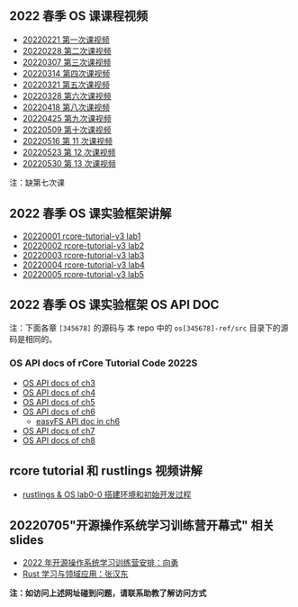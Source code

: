 

## 2022 春季 OS 课课程视频

- [20220221 第一次课视频](https://meeting.tencent.com/v2/cloud-record/share?id=5fcc9ef3-cb43-48f6-9d33-f75f640e8c38&from=3)
- [20220228 第二次课视频](https://meeting.tencent.com/v2/cloud-record/share?id=0c2a73ec-238a-453b-8f0f-aaadaeb55eca&from=3)
- [20220307 第三次课视频](https://meeting.tencent.com/v2/cloud-record/share?id=c21406cf-96f9-4df6-8cab-af4dbd798769&from=3)
- [20220314 第四次课视频](https://meeting.tencent.com/v2/cloud-record/share?id=5dae93b5-6f9d-40b9-86c3-f2c13670ecaf&from=3)
- [20220321 第五次课视频](https://meeting.tencent.com/v2/cloud-record/share?id=4e9dc00e-1c95-47b8-bd18-6a24fe2e3450&from=3)
- [20220328 第六次课视频](https://meeting.tencent.com/v2/cloud-record/share?id=a48d439c-c161-4a0a-bf75-70024d408526&from=3)
- [20220418 第八次课视频](https://meeting.tencent.com/v2/cloud-record/share?id=92b88816-805b-44f0-af5c-227654d5c5bd&from=3)
- [20220425 第九次课视频](https://meeting.tencent.com/v2/cloud-record/share?id=622c85a7-6549-4e1d-9ff1-6fb908107791&from=3)
- [20220509 第十次课视频](https://meeting.tencent.com/v2/cloud-record/share?id=26487a19-875a-457f-8a89-d0a3ca785915&from=3)
- [20220516 第 11 次课视频](https://meeting.tencent.com/v2/cloud-record/share?id=e45a7ab1-325a-44f1-904d-1bb661daa0dd&from=3)
- [20220523 第 12 次课视频](https://meeting.tencent.com/v2/cloud-record/share?id=5c2c8e4b-f9a0-4228-bb4d-b83c648057a0&from=3)
- [20220530 第 13 次课视频](https://meeting.tencent.com/v2/cloud-record/share?id=34309e7e-3835-4d3f-a056-eceec5598f66&from=3)

注：缺第七次课

## 2022 春季 OS 课实验框架讲解

- [20220001 rcore-tutorial-v3 lab1](https://cloud.tsinghua.edu.cn/f/9440395fad1a44b690f9/)
- [20220002 rcore-tutorial-v3 lab2](https://cloud.tsinghua.edu.cn/f/96e49fe5770b40199d61/)
- [20220003 rcore-tutorial-v3 lab3](https://cloud.tsinghua.edu.cn/f/4e8c590689e448a2893f/)
- [20220004 rcore-tutorial-v3 lab4](https://cloud.tsinghua.edu.cn/f/a44d31de255047ceb1fc/)
- [20220005 rcore-tutorial-v3 lab5](https://cloud.tsinghua.edu.cn/f/7935a70766514c2ca08c/)


## 2022 春季 OS 课实验框架 OS API DOC

注：下面各章 ``[345678]`` 的源码与 本 repo 中的 ``os[345678]-ref/src`` 目录下的源码是相同的。
### OS API docs of rCore Tutorial Code 2022S
- [OS API docs of ch3 ](https://learningos.github.io/rCore-Tutorial-Code-2022S/ch3/os/index.html)
- [OS API docs of ch4](https://learningos.github.io/rCore-Tutorial-Code-2022S/ch4/os/index.html)
- [OS API docs of ch5](https://learningos.github.io/rCore-Tutorial-Code-2022S/ch5/os/index.html)
- [OS API docs of ch6](https://learningos.github.io/rCore-Tutorial-Code-2022S/ch6/os/index.html)
   - [easyFS API doc in ch6]( https://learningos.github.io/rCore-Tutorial-Code-2022S/ch6/easy_fs/index.html) 
- [OS API docs of ch7](https://learningos.github.io/rCore-Tutorial-Code-2022S/ch8/os/index.html)
- [OS API docs of ch8](https://learningos.github.io/rCore-Tutorial-Code-2022S/ch8/os/index.html)

## rcore tutorial 和 rustlings 视频讲解

- [rustlings & OS lab0-0 搭建环境和初始开发过程](https://www.bilibili.com/video/BV1fY4y1n7up?share_source=copy_web)


## 20220705"开源操作系统学习训练营开幕式" 相关 slides

- [2022 年开源操作系统学习训练营安排：向勇](https://github.com/LearningOS/resrouce-on-rust-based-os-comp2022/blob/main/20220705-%E5%90%91%E5%8B%87-%E5%BC%80%E5%B9%95%E5%BC%8F%E4%B8%8A%E7%9A%84%E4%BB%8B%E7%BB%8D-v4.pdf)
- [Rust 学习与领域应用：张汉东](https://github.com/LearningOS/resrouce-on-rust-based-os-comp2022/blob/main/20220705-%E5%BC%A0%E6%B1%89%E4%B8%9C-Rust%E5%AD%A6%E4%B9%A0%E4%B8%8E%E9%A2%86%E5%9F%9F%E5%BA%94%E7%94%A8.pptx)

**注：如访问上述网址碰到问题，请联系助教了解访问方式**
